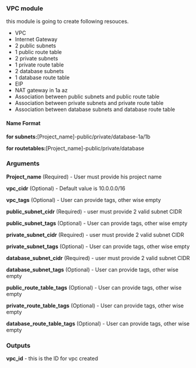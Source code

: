 ### VPC module

this module is going to create following resouces.
* VPC
* Internet Gateway
* 2 public subnets
* 1 public route table
* 2 private subnets
* 1 private route table
* 2 database subnets
* 1 database route table
* EIP
* NAT gateway in 1a az
* Association between public subnets and public route table
* Association between private subnets and private route table
* Association between database subnets and database route table

#### Name Format
**for subnets:**[Project_name]-public/private/database-1a/1b <br/>

**for routetables:**[Project_name]-public/private/database <br/>

### Arguments

**Project_name** (Required) - User must provide his project name <br/>

**vpc_cidr** (Optional) - Default value is 10.0.0.0/16 <br/>

**vpc_tags** (Optional) - User can provide tags, other wise empty <br/>

**public_subnet_cidr** (Required) - user must provide 2 valid subnet CIDR <br/>

**public_subnet_tags** (Optional) - User can provide tags, other wise empty <br/>

**private_subnet_cidr** (Required) - user must provide 2 valid subnet CIDR <br/>

**private_subnet_tags** (Optional) - User can provide tags, other wise empty <br/>

**database_subnet_cidr** (Required) - user must provide 2 valid subnet CIDR <br/>

**database_subnet_tags** (Optional) - User can provide tags, other wise empty <br/>

**public_route_table_tags** (Optional) - User can provide tags, other wise empty <br/>

**private_route_table_tags** (Optional) - User can provide tags, other wise empty <br/>

**database_route_table_tags** (Optional) - User can provide tags, other wise empty <br/>

### Outputs

**vpc_id** - this is the ID for vpc created
